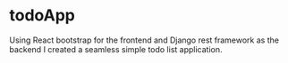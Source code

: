﻿# todoApp
Using React bootstrap for the frontend and Django rest framework as the backend I created a seamless simple todo list application.


